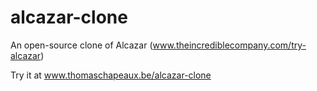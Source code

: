alcazar-clone
=============

An open-source clone of Alcazar (www.theincrediblecompany.com/try-alcazar)

Try it at www.thomaschapeaux.be/alcazar-clone
